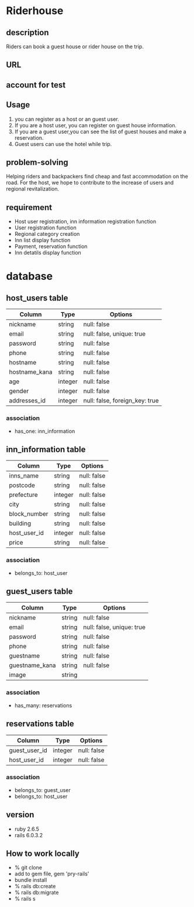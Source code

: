 # Riderhouse

## description
Riders can book a guest house or rider house on the trip.

## URL

## account for test

## Usage
  1. you can register as a host or an guest user.
  2. If you are a host user, you can register on guest house information.
  3. If you are a guest user,you can see the list of guest houses and make a reservation.
  4. Guest users can use the hotel while trip.

## problem-solving
  Helping riders and backpackers find cheap and fast accommodation on the road.
  For the host, we hope to contribute to the increase of users and regional revitalization.

## requirement
  * Host user registration, inn information registration function
  * User registration function
  * Regional category creation
  * Inn list display function
  * Payment, reservation function
  * Inn detatils display function

  # database
  ## host_users table
  | Column         |     Type     |        Options                  |
  | -------------- | ------------ | ------------------------------- |
  | nickname       | string       | null: false                     |
  | email          | string       | null: false, unique: true       |
  | password       | string       | null: false                     |
  | phone          | string       | null: false                     |
  | hostname       | string       | null: false                     |
  | hostname_kana  | string       | null: false                     |
  | age            | integer      | null: false                     |
  | gender         | integer      | null: false                     |
  | addresses_id   | integer      | null: false, foreign_key: true  |

  ### association
  - has_one: inn_information

  ## inn_information table
  | Column         |     Type     |        Options                  |
  | -------------- | ------------ | ------------------------------- |
  | inns_name      | string       | null: false                     |
  | postcode       | string       | null: false                     |
  | prefecture     | integer      | null: false                     |
  | city           | string       | null: false                     |
  | block_number   | string       | null: false                     |
  | building       | string       | null: false                     |
  | host_user_id   | integer      | null: false                     |
  | price          | string       | null: false                     |

  ### association
  - belongs_to: host_user

  ## guest_users table
  | Column         |     Type     |        Options                  |
  | -------------- | ------------ | ------------------------------- |
  | nickname       | string       | null: false                     |
  | email          | string       | null: false, unique: true       |
  | password       | string       | null: false                     |
  | phone          | string       | null: false                     |
  | guestname      | string       | null: false                     |
  | guestname_kana | string       | null: false                     |
  | image          | string       |                                 |

  ### association
  - has_many: reservations

  ## reservations table
  | Column         |     Type     |        Options                  |
  | -------------- | ------------ | ------------------------------- |
  | guest_user_id  | integer      | null: false                     |
  | host_user_id   | integer      | null: false                     |

  ### association
  - belongs_to: guest_user
  - belongs_to: host_user


## version
  - ruby 2.6.5
  - rails 6.0.3.2

## How to work locally
  - % git clone <coppied url from GitHub>
  - add to gem file, gem 'pry-rails'
  - bundle install
  - % rails db:create
  - % rails db:migrate
  - % rails s
  













